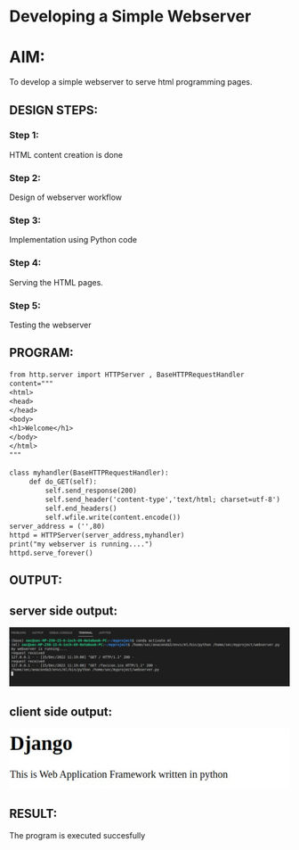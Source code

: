 # Developing a Simple Webserver

# AIM:

To develop a simple webserver to serve html programming pages.

## DESIGN STEPS:

### Step 1:

HTML content creation is done

### Step 2:

Design of webserver workflow

### Step 3:

Implementation using Python code

### Step 4:

Serving the HTML pages.

### Step 5:

Testing the webserver

## PROGRAM:
```
from http.server import HTTPServer , BaseHTTPRequestHandler
content="""
<html>
<head>
</head>
<body>
<h1>Welcome</h1>
</body>
</html>
"""

class myhandler(BaseHTTPRequestHandler):
     def do_GET(self):
         self.send_response(200)
         self.send_header('content-type','text/html; charset=utf-8')
         self.end_headers()
         self.wfile.write(content.encode())
server_address = ('',80)
httpd = HTTPServer(server_address,myhandler)
print("my webserver is running....")
httpd.serve_forever()
```
## OUTPUT:
## server side output:
![output](/WhatsApp%20Image%202023-01-12%20at%2010.16.03%20AM%20(1).jpeg)
## client side output:
![output](/WhatsApp%20Image%202023-01-12%20at%2010.16.03%20AM.jpeg)
## RESULT:
The program is executed succesfully
